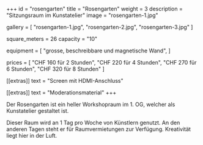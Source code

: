 +++
id = "rosengarten"
title = "Rosengarten"
weight = 3
description = "Sitzungsraum im Kunstatelier"
image = "rosengarten-1.jpg"

gallery = [
  "rosengarten-1.jpg",
  "rosengarten-2.jpg",
  "rosengarten-3.jpg"
]

square_meters = 26
capacity = "10"

equipment = [
  "grosse, beschreibbare und magnetische Wand",
]

prices = [
  "CHF 160 für 2 Stunden",
  "CHF 220 für 4 Stunden",
  "CHF 270 für 6 Stunden",
  "CHF 320 für 8 Stunden"
]

[[extras]]
text = "Screen mit HDMI-Anschluss"

[[extras]]
text = "Moderationsmaterial"
+++

Der Rosengarten ist ein heller Workshopraum im 1. OG, welcher als Kunstatelier gestaltet ist.

Dieser Raum wird an 1 Tag pro Woche von Künstlern genutzt. An den anderen Tagen steht er für Raumvermietungen zur Verfügung.
Kreativität liegt hier in der Luft.
